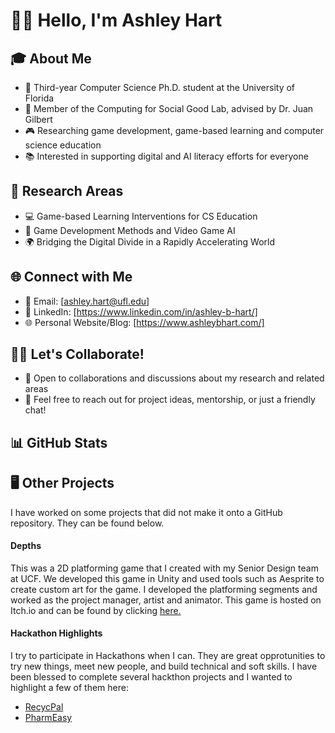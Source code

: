# 👋🏾 Hello, I'm Ashley Hart

## 🎓 About Me

- 🐊 Third-year Computer Science Ph.D. student at the University of Florida
- 🥼 Member of the Computing for Social Good Lab, advised by Dr. Juan Gilbert
- 🎮 Researching game development, game-based learning and computer science education
- 📚 Interested in supporting digital and AI literacy efforts for everyone

## 🔬 Research Areas

- 💻 Game-based Learning Interventions for CS Education
- 📖 Game Development Methods and Video Game AI
- 🌍 Bridging the Digital Divide in a Rapidly Accelerating World

<!-- ## 🚀 Current Projects

### Project 1: [Project Name]

- ℹ️ Brief description of the project
- 🔗 Link to the repository
- 🛠 Technologies used: [Tech1], [Tech2], ...
- 📈 Current status: [In Progress/Completed]

### Project 2: [Project Name]

- ℹ️ Brief description of the project
- 🔗 Link to the repository
- 🛠 Technologies used: [Tech1], [Tech2], ...
- 📈 Current status: [In Progress/Completed]

## 📝 Publications

- 📚 [Paper Title 1] - [Conference/Journal], Year
- 📚 [Paper Title 2] - [Conference/Journal], Year -->

## 🌐 Connect with Me

- 📧 Email: [ashley.hart@ufl.edu]
- 💼 LinkedIn: [https://www.linkedin.com/in/ashley-b-hart/]
- 🌐 Personal Website/Blog: [https://www.ashleybhart.com/]

## 🤝🏾 Let's Collaborate!

- 💬 Open to collaborations and discussions about my research and related areas
- 📢 Feel free to reach out for project ideas, mentorship, or just a friendly chat!

## 📊 GitHub Stats

<!-- ![Your GitHub Stats](https://github-readme-stats.vercel.app/api?username=ashley-hart&show_icons=true&count_private=true) -->

## 🖥️ Other Projects 
I have worked on some projects that did not make it onto a GitHub repository. They can be found below.

#### Depths
This was a 2D platforming game that I created with my Senior Design team at UCF. We developed this game in Unity and used tools such as Aesprite to create custom art for the game. I developed the platforming segments and worked as the project manager, artist and animator. This game is hosted on Itch.io and can be found by clicking [here.](https://potatoslayer1738.itch.io/depths)

#### Hackathon Highlights
I try to participate in Hackathons when I can. They are great opprotunities to try new things, meet new people, and build technical and soft skills. I have been blessed to complete several hackthon projects and I wanted to highlight a few of them here: 
- [RecycPal](https://devpost.com/software/recycpal)
- [PharmEasy](https://devpost.com/software/pharmeasy)
